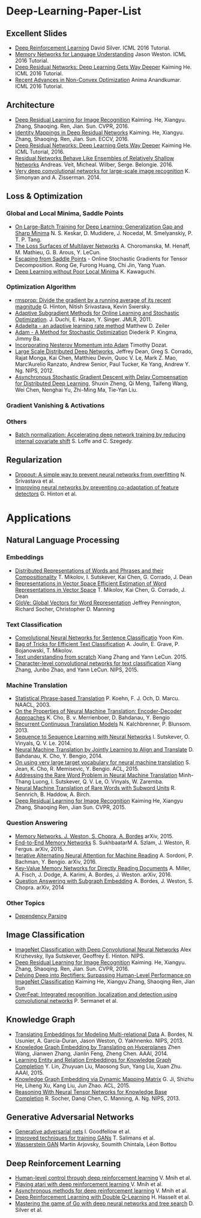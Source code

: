 # Deep-Learning-Paper-List

## Excellent Slides

  - [Deep Reinforcement Learning](http://hunch.net/~beygel/deep_rl_tutorial.pdf) David Silver. ICML 2016 Tutorial.
  - [Memory Networks for Language Understanding](http://www.thespermwhale.com/jaseweston/icml2016/icml2016-memnn-tutorial.pdf) Jason Weston. ICML 2016 Tutorial.
  - [Deep Residual Networks: Deep Learning Gets Way Deeper](http://icml.cc/2016/tutorials/icml2016_tutorial_deep_residual_networks_kaiminghe.pdf) Kaiming He. ICML 2016 Tutorial.
  - [Recent Advances in Non-Convex Optimization](http://newport.eecs.uci.edu/anandkumar/slides/icml2016-tutorial.pdf) Anima Anandkumar. ICML 2016 Tutorial.

## Architecture

  - [Deep Residual Learning for Image Recognition]() Kaiming. He, Xiangyu. Zhang, Shaoqing. Ren, Jian. Sun. CVPR, 2016.
  - [Identity Mappings in Deep Residual Networks]() Kaiming. He, Xiangyu. Zhang, Shaoqing. Ren, Jian. Sun. ECCV, 2016.
  - [Deep Residual Networks: Deep Learning Gets Way Deeper]() Kaiming He. ICML Tutorial, 2016.
  - [Residual Networks Behave Like Ensembles of Relatively Shallow Networks]() Andreas. Veit, Micheal. Wilber, Serge. Belongie. 2016.
  - [Very deep convolutional networks for large-scale image recognition]() K. Simonyan and A. Zisserman. 2014.

## Loss & Optimization

### Global and Local Minima, Saddle Points
  - [On Large-Batch Training for Deep Learning: Generalization Gap and Sharp Minima](https://arxiv.org/abs/1609.04836) N. S. Keskar, D. Mudidere, J. Nocedal, M. Smelyanskiy, P. T. P. Tang.
  - [The Loss Surfaces of Multilayer Networks](https://arxiv.org/abs/1412.0233) A. Choromanska, M. Henaff, M. Mathieu, G. B. Arous, Y. LeCun.
  - [Escaping from Saddle Points](https://arxiv.org/abs/1503.02101) - Online Stochastic Gradients for Tensor Decomposition. Rong Ge, Furong Huang, Chi Jin, Yang Yuan.
  - [Deep Learning without Poor Local Minima](https://arxiv.org/abs/1605.07110) K. Kawaguchi.

### Optimization Algorithm

  - [rmsprop: Divide the gradient by a running average of its recent magnitude](http://www.cs.toronto.edu/~tijmen/csc321/slides/lecture_slides_lec6.pdf) G. Hinton, Nitish Srivastava, Kevin Swersky.
  - [Adaptive Subgradient Methods for Online Learning and Stochastic Optimization](http://www.jmlr.org/papers/volume12/duchi11a/duchi11a.pdf). J. Duchi, E. Hazan, Y. Singer. JMLR, 2011.
  - [Adadelta - an adaptive learning rate method](http://arxiv.org/abs/1212.5701) Matthew D. Zeiler
  - [Adam - A Method for Stochastic Optimization](http://arxiv.org/abs/1412.6980v8) Diederik P. Kingma, Jimmy Ba.
  - [Incorporating Nesterov Momentum into Adam](http://cs229.stanford.edu/proj2015/054_report.pdf) Timothy Dozat.
  - [Large Scale Distributed Deep Networks](), Jeffrey Dean, Greg S. Corrado, Rajat Monga, Kai Chen, Matthieu Devin, Quoc V. Le, Mark Z. Mao, Marc’Aurelio Ranzato, Andrew Senior, Paul Tucker, Ke Yang, Andrew Y. Ng. NIPS, 2012.
  - [Asynchronous Stochastic Gradient Descent with Delay Compensation for Distributed Deep Learning](), Shuxin Zheng, Qi Meng, Taifeng Wang, Wei Chen, Nenghai Yu, Zhi-Ming Ma, Tie-Yan Liu.
  
### Gradient Vanishing & Activations

### Others

 - [Batch normalization: Accelerating deep network training by reducing internal covariate shift]() S. Loffe and C. Szegedy.
  
## Regularization

 - [Dropout: A simple way to prevent neural networks from overfitting]()  N. Srivastava et al.
 - [Improving neural networks by preventing co-adaptation of feature detectors]()  G. Hinton et al.


# Applications

## Natural Language Processing

### Embeddings

  - [Distributed Representations of Words and Phrases and their Compositionality]() T. Mikolov, I. Sutskever, Kai Chen, G. Corrado, J. Dean
  - [Representations in Vector Space Efficient Estimation of Word Representations in Vector Space]() T. Mikolov, Kai Chen, G. Corrado, J. Dean
  - [GloVe: Global Vectors for Word Representation](https://nlp.stanford.edu/pubs/glove.pdf) Jeffrey Pennington, Richard Socher, Christopher D. Manning

### Text Classification

  - [Convolutional Neural Networks for Sentence Classificatio]() Yoon Kim.
  - [Bag of Tricks for Efficient Text Classification]() A. Joulin, E. Grave, P. Bojanowski, T. Mikolov. 
  - [Text understanding from scratch]()  Xiang Zhang and Yann LeCun. 2015.
  - [Character-level convolutional networks for text classification]()  Xiang Zhang, Junbo Zhao, and Yann LeCun. NIPS, 2015.

### Machine Translation

  - [Statistical Phrase-based Translation]() P. Koehn, F. J. Och, D. Marcu. NAACL, 2003.
  - [On the Properties of Neural Machine Translation: Encoder-Decoder Approaches]() K. Cho, B. v. Merrienboer, D. Bahdanau, Y. Bengio
  - [Recurrent Continuous Translation Models]() N. Kalchbrenner, P. Blunsom. 2013.
  - [Sequence to Sequence Learning with Neural Networks]() I. Sutskever, O. Vinyals, Q. V. Le. 2014.
  - [Neural Machine Translation by Jointly Learning to Align and Translate]() D. Bahdanau, K. Cho, Y. Bengio, 2014.
  - [On using very large target vocabulary for neural machine translation]() S. Jean, K. Cho, R. Memisevic, Y. Bengio. ACL, 2015.
  - [Addressing the Rare Word Problem in Neural Machine Translation]() Minh-Thang Luong, I. Sutskever, Q. V. Le, O. Vinyals, W. Zaremba.
  - [Neural Machine Translation of Rare Words with Subword Units]() R. Sennrich, B. Haddow, A. Birch.
  - [Deep Residual Learning for Image Recognition]() Kaiming He, Xiangyu Zhang, Shaoqing Ren, Jian Sun. CVPR, 2015.

### Question Answering

  - [Memory Networks. J. Weston, S. Chopra, A. Bordes]() arXiv, 2015.
  - [End-to-End Memory Networks]() S. SukhbaatarM A. Szlam, J. Weston, R. Fergus. arXiv, 2015.
  - [Iterative Alternating Neural Attention for Machine Reading]() A. Sordoni, P. Bachman, Y. Bengio. arXiv, 2016.
  - [Key-Value Memory Networks for Directly Reading Documents]() A. Miller, A. Fisch, J. Dodge, A. Karimi, A. Bordes, J. Weston. arXiv, 2016.
  - [Question Answering with Subgraph Embedding]() A. Bordes, J. Weston, S. Chopra. arXiv, 2014

### Other Topics

  - [Dependency Parsing](https://github.com/kemaswill/Deep-Learning-Paper-List/blob/master/NLP/Other_Topics_of_NLP.md)

## Image Classification

  - [ImageNet Classification with Deep Convolutional
     Neural Networks](https://papers.nips.cc/paper/4824-imagenet-classification-with-deep-convolutional-neural-networks.pdf) Alex Krizhevsky, Ilya Sutskever, Geoffrey E. Hinton. NIPS.
  - [Deep Residual Learning for Image Recognition]() Kaiming. He, Xiangyu. Zhang, Shaoqing. Ren, Jian. Sun. CVPR, 2016.
  - [Delving Deep into Rectifiers: Surpassing Human-Level Performance on ImageNet Classification](https://arxiv.org/abs/1502.01852) Kaiming He, Xiangyu Zhang, Shaoqing Ren, Jian Sun
  - [OverFeat: Integrated recognition, localization and detection using convolutional networks]() P. Sermanet et al.

## Knowledge Graph

  - [Translating Embeddings for Modeling Multi-relational Data]() A. Bordes, N. Usunier, A. Garcia-Duran, Jason Weston, O. Yakhnenko. NIPS, 2013.
  - [Knowledge Graph Embedding by Translating on Hyperplanes]() Zhen Wang, Jianwen Zhang, Jianlin Feng, Zheng Chen. AAAI, 2014.
  - [Learning Entity and Relation Embeddings for Knowledge Graph Completion]() Y. Lin, Zhuyuan Liu, Maosong Sun, Yang Liu, Xuan Zhu. AAAI, 2015.
  - [Knowledge Graph Embedding via Dynamic Mapping Matrix]() G. Ji, Shizhu He, Liheng Xu, Kang Liu, Jun Zhao. ACL, 2015.
  - [Reasoning With Neural Tensor Networks for Knowledge Base Completion]() R. Socher, Danqi Chen, C. Manning, A. Ng. NIPS, 2013.
  
## Generative Adversarial Networks
  
  - [Generative adversarial nets]()  I. Goodfellow et al.
  - [Improved techniques for training GANs]() T. Salimans et al.
  - [Wasserstein GAN](https://arxiv.org/abs/1701.07875) Martin Arjovsky, Soumith Chintala, Léon Bottou

## Deep Reinforcement Learning
  - [Human-level control through deep reinforcement learning]() V. Mnih et al.
  - [Playing atari with deep reinforcement learning ]() V. Mnih et al.
  - [Asynchronous methods for deep reinforcement learning]() V. Mnih et al.
  - [Deep Reinforcement Learning with Double Q-Learning]() H. Hasselt et al.
  - [Mastering the game of Go with deep neural networks and tree search]() D. Silver et al.